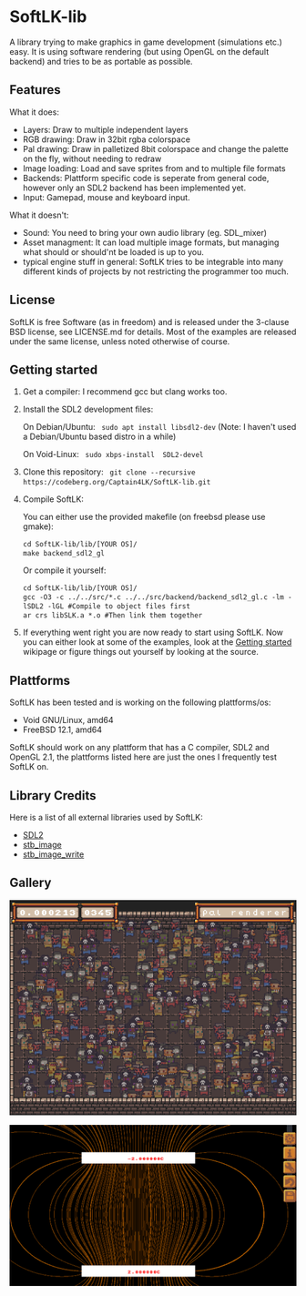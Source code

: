# SoftLK-lib

A library trying to make graphics in game development (simulations etc.) easy. It is using software rendering (but using OpenGL on the default backend) and tries to be as portable as possible.

## Features

What it does:

* Layers: Draw to multiple independent layers
* RGB drawing: Draw in 32bit rgba colorspace
* Pal drawing: Draw in palletized 8bit colorspace and change the palette on the fly, without needing to redraw
* Image loading: Load and save sprites from and to multiple file formats
* Backends: Plattform specific code is seperate from general code, however only an SDL2 backend has been implemented yet.
* Input: Gamepad, mouse and keyboard input.

What it doesn't:

* Sound: You need to bring your own audio library (eg. SDL_mixer)
* Asset managment: It can load multiple image formats, but managing what should or should'nt be loaded is up to you.
* typical engine stuff in general: SoftLK tries to be integrable into many different kinds of projects by not restricting the programmer too much.

## License

SoftLK is free Software (as in freedom) and is released under the 3-clause BSD license, see LICENSE.md for details. Most of the examples are released under the same license, unless noted otherwise of course.

## Getting started

1. Get a compiler: I recommend gcc but clang works too.
2. Install the SDL2 development files:
	
	On Debian/Ubuntu: `` sudo apt install libsdl2-dev``  (Note: I haven't used a Debian/Ubuntu based distro in a while)

	On Void-Linux: `` sudo xbps-install  SDL2-devel``
3. Clone this repository: `` git clone --recursive https://codeberg.org/Captain4LK/SoftLK-lib.git``
4. Compile SoftLK: 
	
	You can either use the provided makefile (on freebsd please use gmake):

	```
	cd SoftLK-lib/lib/[YOUR OS]/
	make backend_sdl2_gl
	```

	Or compile it yourself:
	
	```	
	cd SoftLK-lib/lib/[YOUR OS]/
	gcc -O3 -c ../../src/*.c ../../src/backend/backend_sdl2_gl.c -lm -lSDL2 -lGL #Compile to object files first
	ar crs libSLK.a *.o #Then link them together
	```

5.  If everything went right you are now ready to start using SoftLK. Now you can either look at some of the examples, look at the [Getting started](https://codeberg.org/Captain4LK/SoftLK-lib/wiki/Getting-started) wikipage or figure things out yourself by looking at the source. 


## Plattforms

SoftLK has been tested and is working on the following plattforms/os:

* Void GNU/Linux, amd64
* FreeBSD 12.1, amd64

SoftLK should work on any plattform that has a C compiler, SDL2 and OpenGL 2.1, the plattforms listed here are just the ones I frequently test SoftLK on.

## Library Credits

Here is a list of all external libraries used by SoftLK:

* [SDL2](https://www.libsdl.org/) 
* [stb_image](https://github.com/nothings/stb/blob/master/stb_image.h)
* [stb_image_write](https://github.com/nothings/stb/blob/master/stb_image_write.h)

## Gallery

![performance example](screenshots/performance.png)

![efleder example](screenshots/efelder.png)
